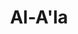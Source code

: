 ---
title: "Al-A'la"
arabic: "الاعلى"
no: 87
arabic_no: ٨٧
ayah: 19
prev: at-tariq
next: al-gasyiyah
---